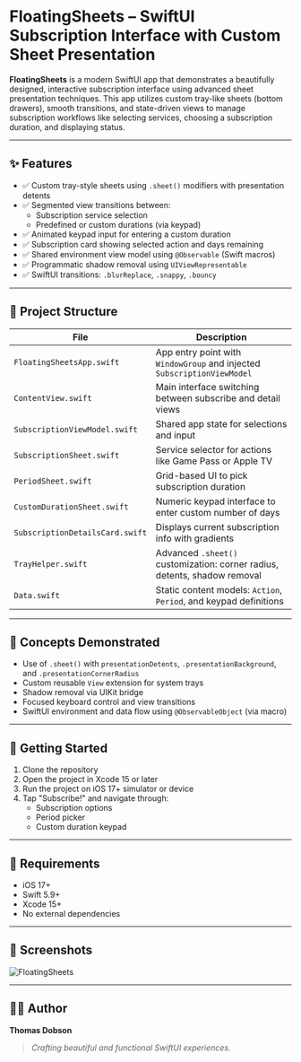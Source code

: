 # FloatingSheets – SwiftUI Subscription Interface with Custom Sheet Presentation

**FloatingSheets** is a modern SwiftUI app that demonstrates a beautifully designed, interactive subscription interface using advanced sheet presentation techniques. This app utilizes custom tray-like sheets (bottom drawers), smooth transitions, and state-driven views to manage subscription workflows like selecting services, choosing a subscription duration, and displaying status.

---

## ✨ Features

- ✅ Custom tray-style sheets using `.sheet()` modifiers with presentation detents
- ✅ Segmented view transitions between:
  - Subscription service selection
  - Predefined or custom durations (via keypad)
- ✅ Animated keypad input for entering a custom duration
- ✅ Subscription card showing selected action and days remaining
- ✅ Shared environment view model using `@Observable` (Swift macros)
- ✅ Programmatic shadow removal using `UIViewRepresentable`
- ✅ SwiftUI transitions: `.blurReplace`, `.snappy`, `.bouncy`

---

## 📁 Project Structure

| File                          | Description |
|-------------------------------|-------------|
| `FloatingSheetsApp.swift`     | App entry point with `WindowGroup` and injected `SubscriptionViewModel` |
| `ContentView.swift`           | Main interface switching between subscribe and detail views |
| `SubscriptionViewModel.swift` | Shared app state for selections and input |
| `SubscriptionSheet.swift`     | Service selector for actions like Game Pass or Apple TV |
| `PeriodSheet.swift`           | Grid-based UI to pick subscription duration |
| `CustomDurationSheet.swift`   | Numeric keypad interface to enter custom number of days |
| `SubscriptionDetailsCard.swift` | Displays current subscription info with gradients |
| `TrayHelper.swift`            | Advanced `.sheet()` customization: corner radius, detents, shadow removal |
| `Data.swift`                  | Static content models: `Action`, `Period`, and keypad definitions |

---

## 🧠 Concepts Demonstrated

- Use of `.sheet()` with `presentationDetents`, `.presentationBackground`, and `.presentationCornerRadius`
- Custom reusable `View` extension for system trays
- Shadow removal via UIKit bridge
- Focused keyboard control and view transitions
- SwiftUI environment and data flow using `@ObservableObject` (via macro)

---

## 🚀 Getting Started

1. Clone the repository
2. Open the project in Xcode 15 or later
3. Run the project on iOS 17+ simulator or device
4. Tap "Subscribe!" and navigate through:
   - Subscription options
   - Period picker
   - Custom duration keypad

---

## 🧩 Requirements

- iOS 17+
- Swift 5.9+
- Xcode 15+
- No external dependencies

---

## 📸 Screenshots

![FloatingSheets](https://github.com/user-attachments/assets/99cb519f-7d59-443f-a120-ae83a4637708)

---

## 👨‍💻 Author

**Thomas Dobson**  
> _Crafting beautiful and functional SwiftUI experiences._
